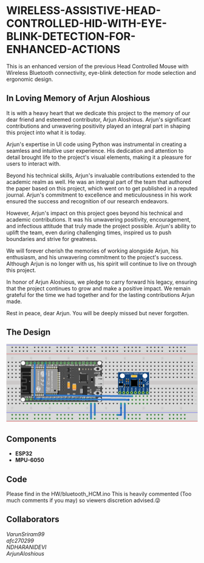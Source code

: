 # WIRELESS-ASSISTIVE-HEAD-CONTROLLED-HID-WITH-EYE-BLINK-DETECTION-FOR-ENHANCED-ACTIONS
This is an enhanced version of the previous Head Controlled Mouse with Wireless Bluetooth connectivity, eye-blink detection for mode selection and ergonomic design.

## In Loving Memory of Arjun Aloshious

It is with a heavy heart that we dedicate this project to the memory of our dear friend and esteemed contributor, Arjun Aloshious. Arjun's significant contributions and unwavering positivity played an integral part in shaping this project into what it is today.

Arjun's expertise in UI code using Python was instrumental in creating a seamless and intuitive user experience. His dedication and attention to detail brought life to the project's visual elements, making it a pleasure for users to interact with.

Beyond his technical skills, Arjun's invaluable contributions extended to the academic realm as well. He was an integral part of the team that authored the paper based on this project, which went on to get published in a reputed journal. Arjun's commitment to excellence and meticulousness in his work ensured the success and recognition of our research endeavors.

However, Arjun's impact on this project goes beyond his technical and academic contributions. It was his unwavering positivity, encouragement, and infectious attitude that truly made the project possible. Arjun's ability to uplift the team, even during challenging times, inspired us to push boundaries and strive for greatness.

We will forever cherish the memories of working alongside Arjun, his enthusiasm, and his unwavering commitment to the project's success. Although Arjun is no longer with us, his spirit will continue to live on through this project.

In honor of Arjun Aloshious, we pledge to carry forward his legacy, ensuring that the project continues to grow and make a positive impact. We remain grateful for the time we had together and for the lasting contributions Arjun made.

Rest in peace, dear Arjun. You will be deeply missed but never forgotten.

## The Design
![](images/BT%20HCM.png)

## Components

* __ESP32__
* __MPU-6050__

## Code

Please find in the HW/bluetooth_HCM.ino 
This is heavily commented (Too much comments if you may) so viewers discretion advised.😜

## Collaborators

_VarunSriram99_  
_afc270299_  
_NDHARANIDEVI_  
_ArjunAloshious_  
